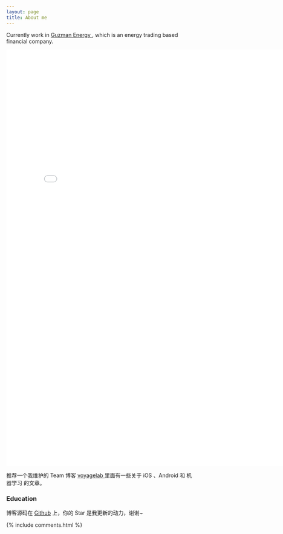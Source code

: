 ```yaml
---
layout: page
title: About me 
---
```


Currently work in
<a target="_blank" href="https://www.talkingdata.com/"> Guzman Energy </a>
, which is an energy trading based financial company.
<p>

<embed src="/images/CV_Weihan Li.pdf" width="800px" height="1100px" />

推荐一个我维护的 Team 博客
<a target="_blank" href="http://talkingdata.me/"> voyagelab </a>
里面有一些关于 iOS 、Android 和 机器学习 的文章。

<p>

<h3> Education </h3>  




<p> 

博客源码在 <a target="_blank" href='https://github.com/leopardpan/leopardpan.github.io/'>Github</a> 上，你的 Star 是我更新的动力，谢谢~

{% include comments.html %}



